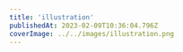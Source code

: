 ```yaml
---
title: 'illustration'
publishedAt: 2023-02-09T10:36:04.796Z
coverImage: ../../images/illustration.png
---
```


